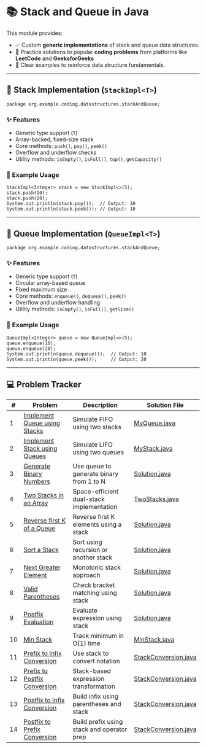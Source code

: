 # 📚 Stack and Queue in Java

This module provides:

- ✅ Custom **generic implementations** of stack and queue data structures.
- 🧠 Practice solutions to popular **coding problems** from platforms like **LeetCode** and **GeeksforGeeks**
- 📖 Clear examples to reinforce data structure fundamentals.

---

## 🧱 Stack Implementation (`StackImpl<T>`)

```
package org.example.coding.datastructures.stackAndQueue;
```

### ✨ Features

- Generic type support (`T`)
- Array-backed, fixed-size stack
- Core methods: `push()`, `pop()`, `peek()`
- Overflow and underflow checks
- Utility methods: `isEmpty()`, `isFull()`, `top()`, `getCapacity()`

### 📘 Example Usage

```
StackImpl<Integer> stack = new StackImpl<>(5);
stack.push(10);
stack.push(20);
System.out.println(stack.pop());  // Output: 20
System.out.println(stack.peek()); // Output: 10
```

---

## 🔁 Queue Implementation (`QueueImpl<T>`)

```
package org.example.coding.datastructures.stackAndQueue;
```

### ✨ Features

- Generic type support (`T`)
- Circular array-based queue
- Fixed maximum size
- Core methods: `enqueue()`, `dequeue()`, `peek()`
- Overflow and underflow handling
- Utility methods: `isEmpty()`, `isFull()`, `getSize()`

### 📘 Example Usage

```
QueueImpl<Integer> queue = new QueueImpl<>(5);
queue.enqueue(10);
queue.enqueue(20);
System.out.println(queue.dequeue());  // Output: 10
System.out.println(queue.peek());     // Output: 20
```

---

## 💻 Problem Tracker

| #  | Problem                                                                                                  | Description                                | Solution File                                  |
|----|----------------------------------------------------------------------------------------------------------|--------------------------------------------|------------------------------------------------|
| 1  | [Implement Queue using Stacks](https://leetcode.com/problems/implement-queue-using-stacks/)              | Simulate FIFO using two stacks             | [MyQueue.java](./MyQueue.java)                 |
| 2  | [Implement Stack using Queues](https://leetcode.com/problems/implement-stack-using-queues/)              | Simulate LIFO using two queues             | [MyStack.java](./MyStack.java)                 |
| 3  | [Generate Binary Numbers](https://www.geeksforgeeks.org/problems/generate-binary-numbers-1587115620/1)   | Use queue to generate binary from 1 to N   | [Solution.java](./Solution.java)               |
| 4  | [Two Stacks in an Array](https://www.geeksforgeeks.org/problems/implement-two-stacks-in-an-array/1)      | Space-efficient dual-stack implementation  | [TwoStacks.java](./TwoStacks.java)             |
| 5  | [Reverse first K of a Queue](https://www.geeksforgeeks.org/problems/reverse-first-k-elements-of-queue/1) | Reverse first K elements using a stack     | [Solution.java](./Solution.java)               |
| 6  | [Sort a Stack](https://www.geeksforgeeks.org/problems/sort-a-stack/1)                                    | Sort using recursion or another stack      | [Solution.java](./Solution.java)               |
| 7  | [Next Greater Element](https://www.geeksforgeeks.org/problems/next-larger-element-1587115620/1)          | Monotonic stack approach                   | [Solution.java](./Solution.java)               |
| 8  | [Valid Parentheses](https://leetcode.com/problems/valid-parentheses/)                                    | Check bracket matching using stack         | [Solution.java](./Solution.java)               |
| 9  | [Postfix Evaluation](https://www.geeksforgeeks.org/problems/evaluation-of-postfix-expression1735/1)      | Evaluate expression using stack            | [Solution.java](./Solution.java)               |
| 10 | [Min Stack](https://leetcode.com/problems/min-stack/)                                                    | Track minimum in O(1) time                 | [MinStack.java](./MinStack.java)               |
| 11 | [Prefix to Infix Conversion](https://www.geeksforgeeks.org/problems/prefix-to-infix-conversion/1)        | Use stack to convert notation              | [StackConversion.java](./StackConversion.java) |
| 12 | [Prefix to Postfix Conversion](https://www.geeksforgeeks.org/problems/prefix-to-postfix-conversion/1)    | Stack-based expression transformation      | [StackConversion.java](./StackConversion.java) |
| 13 | [Postfix to Infix Conversion](https://www.geeksforgeeks.org/problems/postfix-to-infix-conversion/1)      | Build infix using parentheses and stack    | [StackConversion.java](./StackConversion.java) |
| 14 | [Postfix to Prefix Conversion](https://www.geeksforgeeks.org/problems/postfix-to-prefix-conversion/1)    | Build prefix using stack and operator prep | [StackConversion.java](./StackConversion.java) |

